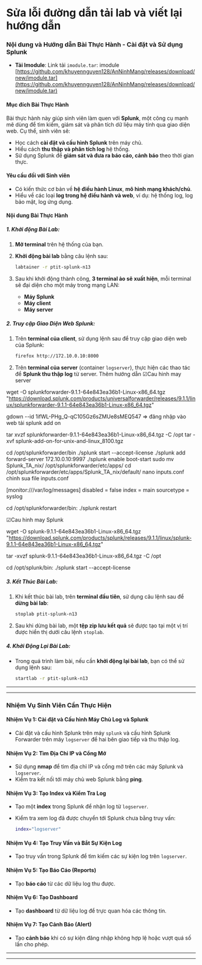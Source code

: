 # Sửa lỗi đường dẫn tải lab và viết lại hướng dẫn
### **Nội dung và Hướng dẫn Bài Thực Hành - Cài đặt và Sử dụng Splunk**
* **Tải Imodule**: Link tải `imodule.tar`: imodule [https://github.com/khuyennguyen128/AnNinhMang/releases/download/new/imodule.tar](https://github.com/khuyennguyen128/AnNinhMang/releases/download/new/imodule.tar)

#### **Mục đích Bài Thực Hành**

Bài thực hành này giúp sinh viên làm quen với **Splunk**, một công cụ mạnh mẽ dùng để tìm kiếm, giám sát và phân tích dữ liệu máy tính qua giao diện web. Cụ thể, sinh viên sẽ:

* Học cách **cài đặt và cấu hình Splunk** trên máy chủ.
* Hiểu cách **thu thập và phân tích log** hệ thống.
* Sử dụng Splunk để **giám sát và đưa ra báo cáo, cảnh báo** theo thời gian thực.

#### **Yêu cầu đối với Sinh viên**

* Có kiến thức cơ bản về **hệ điều hành Linux**, **mô hình mạng khách/chủ**.
* Hiểu về các loại **log trong hệ điều hành và web**, ví dụ: hệ thống log, log bảo mật, log ứng dụng.

#### **Nội dung Bài Thực Hành**

##### **1. Khởi động Bài Lab:**

1. **Mở terminal** trên hệ thống của bạn.

2. **Khởi động bài lab** bằng câu lệnh sau:

   ```bash
   labtainer -r ptit-splunk-n13
   ```



3. Sau khi khởi động thành công, **3 terminal ảo sẽ xuất hiện**, mỗi terminal sẽ đại diện cho một máy trong mạng LAN:

   * **Máy Splunk** 
   * **Máy client** 
   * **Máy server**

##### **2. Truy cập Giao Diện Web Splunk:**

1. Trên **terminal của client**, sử dụng lệnh sau để truy cập giao diện web của Splunk:

   ```bash
   firefox http://172.10.0.10:8000
   ```

2. Trên **terminal của server** (container `logserver`), thực hiện các thao tác để **Splunk thu thập log** từ server.
Thêm hướng dẫn 
☑Cau hinh may server

wget -O splunkforwarder-9.1.1-64e843ea36b1-Linux-x86_64.tgz "https://download.splunk.com/products/universalforwarder/releases/9.1.1/linux/splunkforwarder-9.1.1-64e843ea36b1-Linux-x86_64.tgz"

gdown --id 1ifWL-PHg_Q-qC105Gz6sZMUe8sMEQ547 => đăng nhập vào web tải splunk add on

tar xvzf splunkforwarder-9.1.1-64e843ea36b1-Linux-x86_64.tgz -C /opt
tar -xvf splunk-add-on-for-unix-and-linux_8100.tgz

cd /opt/splunkforwarder/bin 
	./splunk start --accept-license
	./splunk add forward-server 172.10.0.10:9997
	./splunk enable boot-start
sudo mv Splunk_TA_nix/ /opt/splunkforwarder/etc/apps/
cd /opt/splunkforwarder/etc/apps/Splunk_TA_nix/default/
nano inputs.conf chinh sua file inputs.conf 

[monitor:///var/log/messages]
disabled = false
index = main
sourcetype = syslog


cd /opt/splunkforwarder/bin: ./splunk restart

☑Cau hinh may Splunk

wget -O splunk-9.1.1-64e843ea36b1-Linux-x86_64.tgz "https://download.splunk.com/products/splunk/releases/9.1.1/linux/splunk-9.1.1-64e843ea36b1-Linux-x86_64.tgz"

tar -xvzf splunk-9.1.1-64e843ea36b1-Linux-x86_64.tgz -C /opt

cd /opt/splunk/bin: ./splunk start --accept-license


##### **3. Kết Thúc Bài Lab:**

1. Khi kết thúc bài lab, trên **terminal đầu tiên**, sử dụng câu lệnh sau để **dừng bài lab**:

   ```bash
   stoplab ptit-splunk-n13
   ```

2. Sau khi dừng bài lab, một **tệp zip lưu kết quả** sẽ được tạo tại một vị trí được hiển thị dưới câu lệnh `stoplab`.

##### **4. Khởi Động Lại Bài Lab:**

* Trong quá trình làm bài, nếu cần **khởi động lại bài lab**, bạn có thể sử dụng lệnh sau:

  ```bash
  startlab -r ptit-splunk-n13
  ```

---

---

### **Nhiệm Vụ Sinh Viên Cần Thực Hiện**

#### **Nhiệm Vụ 1: Cài đặt và Cấu hình Máy Chủ Log và Splunk**

* Cài đặt và cấu hình Splunk trên máy `splunk` và cấu hình Splunk Forwarder trên máy `logserver` để hai bên giao tiếp và thu thập log.

#### **Nhiệm Vụ 2: Tìm Địa Chỉ IP và Cổng Mở**

* Sử dụng **nmap** để tìm địa chỉ IP và cổng mở trên các máy Splunk và `logserver`.
* Kiểm tra kết nối tới máy chủ web Splunk bằng **ping**.

#### **Nhiệm Vụ 3: Tạo Index và Kiểm Tra Log**

* Tạo một **index** trong Splunk để nhận log từ `logserver`.
* Kiểm tra xem log đã được chuyển tới Splunk chưa bằng truy vấn:

  ```bash
  index="logserver"
  ```

#### **Nhiệm Vụ 4: Tạo Truy Vấn và Bắt Sự Kiện Log**

* Tạo truy vấn trong Splunk để tìm kiếm các sự kiện log trên `logserver`.

#### **Nhiệm Vụ 5: Tạo Báo Cáo (Reports)**

* Tạo **báo cáo** từ các dữ liệu log thu được.

#### **Nhiệm Vụ 6: Tạo Dashboard**

* Tạo **dashboard** từ dữ liệu log để trực quan hóa các thông tin.

#### **Nhiệm Vụ 7: Tạo Cảnh Báo (Alert)**

* Tạo **cảnh báo** khi có sự kiện đăng nhập không hợp lệ hoặc vượt quá số lần cho phép.

---


---


